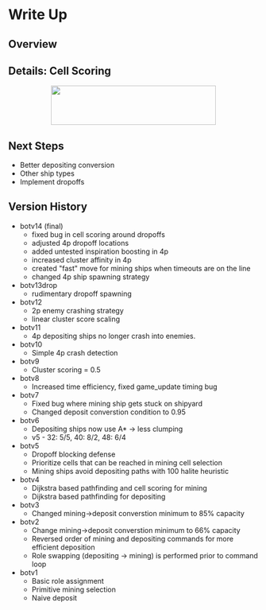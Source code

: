 # Write Up

## Overview

## Details: Cell Scoring
<p align="center"><img src="/tex/a91743d545c46fcecc0eade8ef2467c5.svg?invert_in_darkmode&sanitize=true" align=middle width=331.35747645pt height=78.7738347pt/></p>

## Next Steps
* Better depositing conversion
* Other ship types
* Implement dropoffs

## Version History
* botv14 (final)
  * fixed bug in cell scoring around dropoffs
  * adjusted 4p dropoff locations
  * added untested inspiration boosting in 4p
  * increased cluster affinity in 4p
  * created "fast" move for mining ships when timeouts are on the line
  * changed 4p ship spawning strategy
* botv13drop
  * rudimentary dropoff spawning
* botv12
  * 2p enemy crashing strategy
  * linear cluster score scaling
* botv11
  * 4p depositing ships no longer crash into enemies.
* botv10
  * Simple 4p crash detection
* botv9
  * Cluster scoring = 0.5
* botv8
  * Increased time efficiency, fixed game_update timing bug
* botv7
  * Fixed bug where mining ship gets stuck on shipyard
  * Changed deposit converstion condition to 0.95
* botv6
  * Depositing ships now use A* -> less clumping
  * v5 - 32: 5/5, 40: 8/2, 48: 6/4
* botv5
  * Dropoff blocking defense
  * Prioritize cells that can be reached in mining cell selection
  * Mining ships avoid depositing paths with 100 halite heuristic
* botv4
  * Dijkstra based pathfinding and cell scoring for mining
  * Dijkstra based pathfinding for depositing
* botv3
  * Changed mining->deposit converstion minimum to 85% capacity
* botv2
  * Change mining->deposit converstion minimum to 66% capacity 
  * Reversed order of mining and depositing commands for more efficient deposition
  * Role swapping (depositing -> mining) is performed prior to command loop
* botv1
  * Basic role assignment
  * Primitive mining selection
  * Naive deposit
